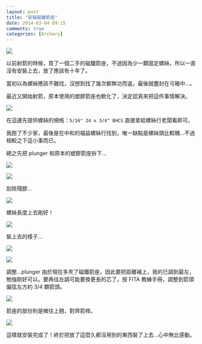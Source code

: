 ```yaml
---
layout: post
title: "安裝磁鐵箭座"
date: 2014-03-04 09:15
comments: true
categories: [Archery]
---
```


![](/images/archery/arrow-rest/IMG_2706.jpg)

以前射箭的時候，買了一個二手的磁鐵箭座，不過因為少一顆固定螺絲，所以一直沒有安裝上去，放了應該有十年了。

當初以為螺絲應該不難找，沒想到找了幾次都無功而返，最後就塵封在弓箱中...。

最近又開始射箭，原本使用的塑膠箭座也軟化了，決定認真來把這件事情解決。
<!-- more -->
![](/images/archery/arrow-rest/IMG_2704.jpg)

在這邊先提供螺絲的規格：`5/16" 24 x 3/4" BHCS` 直接拿給螺絲行老闆看即可。

我跑了不少家，最後是在中和的福益螺絲行找到，唯一缺點是螺絲頭比較醜...不過相較之下這小事而已。

總之先把 plunger 和原本的塑膠箭座拆下...

![](/images/archery/arrow-rest/IMG_2705.jpg)

![](/images/archery/arrow-rest/IMG_2707.jpg)

刮除殘膠...

![](/images/archery/arrow-rest/IMG_2708.jpg)

螺絲長度上去剛好！

![](/images/archery/arrow-rest/IMG_2710.jpg)

裝上去的樣子...

![](/images/archery/arrow-rest/IMG_2711.jpg)

![](/images/archery/arrow-rest/IMG_2712.jpg)

調整...plunger 由於現在多夾了磁鐵箭座，因此要把距離補上，我的已調到最左，勉強剛好可以。要再往左調可能要換更長的芯了。按 FITA 教練手冊，調整到箭頭偏弦左方約 3/4 顆箭頭。

![](/images/archery/arrow-rest/arrow_position.png)

箭座的部份則是微往上翹，對齊箭桿。

![](/images/archery/arrow-rest/arrow_rest.png)

這樣就安裝完成了！終於把放了這麼久都沒用到的東西裝了上去...心中無比感動。